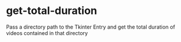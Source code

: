 # get-total-duration
Pass a directory path to the Tkinter Entry and get the total duration of videos contained in that directory
